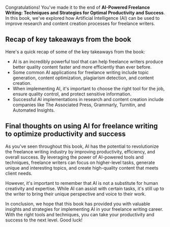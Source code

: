 

Congratulations! You've made it to the end of **AI-Powered Freelance Writing: Techniques and Strategies for Optimal Productivity and Success**. In this book, we've explored how Artificial Intelligence (AI) can be used to improve research and content creation processes for freelance writers.

Recap of key takeaways from the book
------------------------------------

Here's a quick recap of some of the key takeaways from the book:

* AI is an incredibly powerful tool that can help freelance writers produce better quality content faster and more efficiently than ever before.
* Some common AI applications for freelance writing include topic generation, content optimization, plagiarism detection, and content creation.
* When implementing AI, it's important to choose the right tool for the job, ensure quality control, and protect sensitive information.
* Successful AI implementations in research and content creation include companies like The Associated Press, Grammarly, Turnitin, and Automated Insights.

Final thoughts on using AI for freelance writing to optimize productivity and success
-------------------------------------------------------------------------------------

As you've seen throughout this book, AI has the potential to revolutionize the freelance writing industry by improving productivity, efficiency, and overall success. By leveraging the power of AI-powered tools and techniques, freelance writers can focus on higher-level tasks, generate unique and interesting topics, and create high-quality content that meets client needs.

However, it's important to remember that AI is not a substitute for human creativity and expertise. While AI can assist with certain tasks, it's still up to the writer to bring their unique perspective and voice to their work.

In conclusion, we hope that this book has provided you with valuable insights and strategies for implementing AI in your freelance writing career. With the right tools and techniques, you can take your productivity and success to the next level. Good luck!